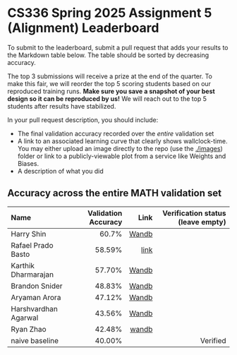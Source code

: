 # CS336 Spring 2025 Assignment 5 (Alignment) Leaderboard

To submit to the leaderboard, submit a pull request that adds your results to
the Markdown table below. The table should be sorted by decreasing accuracy.

The top 3 submissions will receive a prize at the end of the quarter.
To make this fair, we will reorder the top 5 scoring students based on our reproduced training runs.
**Make sure you save a snapshot of your best design so it can be reproduced by us!**
We will reach out to the top 5 students after results have stabilized.

In your pull request description, you should include:

- The final validation accuracy recorded over the _entire_ validation set
- A link to an associated learning curve that clearly shows wallclock-time.
  You may either upload an image directly
  to the repo (use the [./images](./images)) folder or link to a
  publicly-viewable plot from a service like Weights and Biases.
- A description of what you did

## Accuracy across the entire MATH validation set

| Name           | Validation Accuracy | Link  | Verification status (leave empty) |
| :------------- | ------------------: | ----: | --------------------------------: |
| Harry Shin | 60.7% | [Wandb](https://api.wandb.ai/links/dh2shin2-stanford-university/45vxov1e) |  |
| Rafael Prado Basto |              58.59% |  [link](./images/val_curves.jpg)     |                                   |
| Karthik Dharmarajan |              57.70% |   [Wandb](https://api.wandb.ai/links/kdharmarajan/dxmx6vof)    |                          |
| Brandon Snider |              48.83% |   [Wandb](https://api.wandb.ai/links/brandon-snider-stanford-university/n8t743my)    |                          |
| Aryaman Arora | 47.12% | [Wandb](https://api.wandb.ai/links/aryamanarora/0kka0efp) |
| Harshvardhan Agarwal | 43.56% | [Wandb](https://api.wandb.ai/links/tokenization/hnclbrtw) | |
| Ryan Zhao| 42.48% | [wandb](https://api.wandb.ai/links/knightasterial-stanforduniversity/9sw1cimh) | |
| naive baseline |              40.00% |       |                          Verified |
